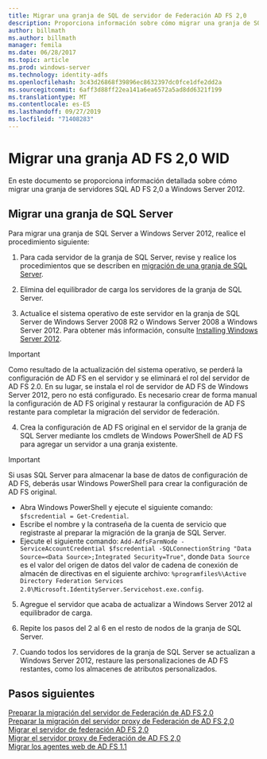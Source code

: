 ```yaml
---
title: Migrar una granja de SQL de servidor de Federación AD FS 2,0
description: Proporciona información sobre cómo migrar una granja de SQL Server de AD FS 2,0 a Windows Server 2012
author: billmath
ms.author: billmath
manager: femila
ms.date: 06/28/2017
ms.topic: article
ms.prod: windows-server
ms.technology: identity-adfs
ms.openlocfilehash: 3c43d26868f39896ec8632397dc0fce1dfe2dd2a
ms.sourcegitcommit: 6aff3d88ff22ea141a6ea6572a5ad8dd6321f199
ms.translationtype: MT
ms.contentlocale: es-ES
ms.lasthandoff: 09/27/2019
ms.locfileid: "71408283"
---
```

# <a name="migrate-an-ad-fs-20-wid-farm"></a>Migrar una granja AD FS 2,0 WID  
En este documento se proporciona información detallada sobre cómo migrar una granja de servidores SQL AD FS 2,0 a Windows Server 2012.


## <a name="migrate-a-sql-server-farm"></a>Migrar una granja de SQL Server  
 Para migrar una granja de SQL Server a Windows Server 2012, realice el procedimiento siguiente:  
  
1.  Para cada servidor de la granja de SQL Server, revise y realice los procedimientos que se describen en [migración de una granja de SQL Server](prepare-to-migrate-a-sql-server-farm.md).  
  
2.  Elimina del equilibrador de carga los servidores de la granja de SQL Server.  
  
3.  Actualice el sistema operativo de este servidor en la granja de SQL Server de Windows Server 2008 R2 o Windows Server 2008 a Windows Server 2012. Para obtener más información, consulte [Installing Windows Server 2012](https://technet.microsoft.com/library/jj134246.aspx).  
  
> [!IMPORTANT]
>  Como resultado de la actualización del sistema operativo, se perderá la configuración de AD FS en el servidor y se eliminará el rol del servidor de AD FS 2.0. En su lugar, se instala el rol de servidor de AD FS de Windows Server 2012, pero no está configurado. Es necesario crear de forma manual la configuración de AD FS original y restaurar la configuración de AD FS restante para completar la migración del servidor de federación.  
  
4. Crea la configuración de AD FS original en el servidor de la granja de SQL Server mediante los cmdlets de Windows PowerShell de AD FS para agregar un servidor a una granja existente.  
  
> [!IMPORTANT]
>  Si usas SQL Server para almacenar la base de datos de configuración de AD FS, deberás usar Windows PowerShell para crear la configuración de AD FS original.  

  - Abra Windows PowerShell y ejecute el siguiente comando: `$fscredential = Get-Credential`.  
  - Escribe el nombre y la contraseña de la cuenta de servicio que registraste al preparar la migración de la granja de SQL Server.  
  - Ejecute el siguiente comando: `Add-AdfsFarmNode -ServiceAccountCredential $fscredential -SQLConnectionString "Data Source=<Data Source>;Integrated Security=True"`, donde `Data Source` es el valor del origen de datos del valor de cadena de conexión de almacén de directivas en el siguiente archivo: `%programfiles%\Active Directory Federation Services 2.0\Microsoft.IdentityServer.Servicehost.exe.config`.  
  
5. Agregue el servidor que acaba de actualizar a Windows Server 2012 al equilibrador de carga.  
  
6. Repite los pasos del 2 al 6 en el resto de nodos de la granja de SQL Server.  
  
7. Cuando todos los servidores de la granja de SQL Server se actualizan a Windows Server 2012, restaure las personalizaciones de AD FS restantes, como los almacenes de atributos personalizados.  

## <a name="next-steps"></a>Pasos siguientes
 [Preparar la migración del servidor de Federación de AD FS 2,0](prepare-to-migrate-ad-fs-fed-server.md)   
 [Preparar la migración del servidor proxy de Federación de AD FS 2,0](prepare-to-migrate-ad-fs-fed-proxy.md)   
 [Migrar el servidor de federación AD FS 2,0](migrate-the-ad-fs-fed-server.md)   
 [Migrar el servidor proxy de Federación de AD FS 2,0](migrate-the-ad-fs-2-fed-server-proxy.md)   
 [Migrar los agentes web de AD FS 1.1](migrate-the-ad-fs-web-agent.md)



